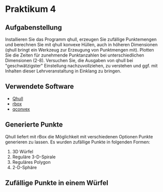 # Praktikum 4

## Aufgabenstellung
Installieren Sie das Programm qhull, erzeugen Sie zufällige Punktemengen und berechnen Sie mit qhull konvexe Hüllen, auch in höheren Dimensionen (qhull bringt ein Werkzeug zur Erzeugung von Punktmengen mit). Plotten Sie die Zeiten für zunehmende Punktanzahlen bei unterschiedlichen Dimensionen (2-8). Versuchen Sie, die Ausgaben von qhull bei "geschwätzigster" Einstellung nachzuvollziehen, zu verstehen und ggf. mit Inhalten dieser Lehrveranstaltung in Einklang zu bringen.

## Verwendete Software
- [Qhull](http://www.qhull.org/)
- [rbox](http://www.qhull.org/html/rbox.htm)
- [qconvex](http://www.qhull.org/html/qconvex.htm)

## Generierte Punkte
Qhull liefert mit rBox die Möglichkeit mit verschiedenen Optionen Punkte generieren zu lassen. Es wurden zufällige Punkte in folgenden Formen:

1. 3D Würfel
2. Reguläre 3-D-Spirale
3. Reguläres Polygon
4. 2-D-Sphäre

## Zufällige Punkte in einem Würfel

